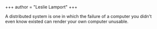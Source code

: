 +++
author = "Leslie Lamport"
+++

A distributed system is one in which the failure of a computer you didn't even know existed can render your own computer unusable.
